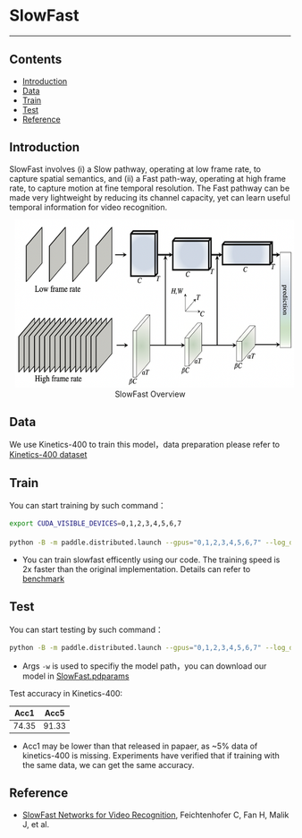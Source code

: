 # SlowFast

---
## Contents

- [Introduction](#Introduction)
- [Data](#Data)
- [Train](#Train)
- [Test](#Test)
- [Reference](#Reference)


## Introduction

SlowFast  involves (i) a Slow pathway, operating at low frame rate, to capture spatial semantics, and (ii) a Fast path-way, operating at high frame rate, to capture motion at fine temporal resolution. The Fast pathway can be made very lightweight by reducing its channel capacity, yet can learn useful temporal information for video recognition.

<p align="center">
<img src="https://github.com/PaddlePaddle/PaddleVideo/blob/main/docs/images/SlowFast.png" height=300 width=500 hspace='10'/> <br />
SlowFast Overview
</p>


## Data

We use Kinetics-400 to train this model，data preparation please refer to [Kinetics-400 dataset](../../dataset/K400.md)


## Train

You can start training by such command：

```bash
export CUDA_VISIBLE_DEVICES=0,1,2,3,4,5,6,7

python -B -m paddle.distributed.launch --gpus="0,1,2,3,4,5,6,7" --log_dir=log_slowfast  main.py --validate -c configs/recognition/slowfast/slowfast.yaml 
```

- You can train slowfast efficently using our code. The training speed is 2x faster than the original implementation. Details can refer to [benchmark](https://github.com/PaddlePaddle/PaddleVideo/blob/main/docs/en/benchmark.md)


## Test

You can start testing by such command：

```bash
python -B -m paddle.distributed.launch --gpus="0,1,2,3,4,5,6,7" --log_dir=log_slowfast_test main.py --test -c  configs/recognition/slowfast/slowfast.yaml -w output/SlowFast/SlowFast_epoch_000196.pdparams
```

-  Args `-w` is used to specifiy the model path，you can download our model in [SlowFast.pdparams](https://videotag.bj.bcebos.com/PaddleVideo/SlowFast/SlowFast.pdparams)


Test accuracy in Kinetics-400:

| Acc1 | Acc5 |
| :---: | :---: |
| 74.35 | 91.33 |

- Acc1 may be lower than that released in papaer, as ~5% data of kinetics-400 is missing. Experiments have verified that if training with the same data, we can get the same accuracy.

## Reference

- [SlowFast Networks for Video Recognition](https://arxiv.org/abs/1812.03982), Feichtenhofer C, Fan H, Malik J, et al. 
